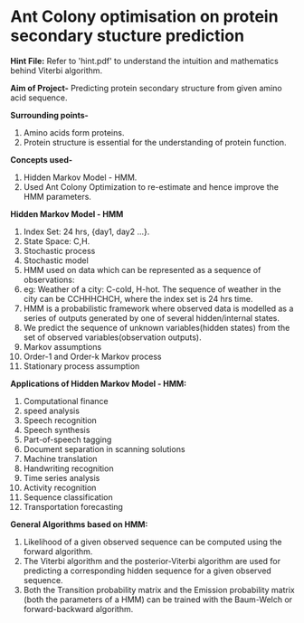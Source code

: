 # Ant Colony optimisation on protein secondary stucture prediction

**Hint File:** 
Refer to 'hint.pdf' to understand the intuition and mathematics behind Viterbi algorithm.  

**Aim of Project-**
Predicting protein secondary structure from given amino acid sequence.

**Surrounding points-**
1. Amino acids form proteins.
2. Protein structure is essential for the understanding of protein function.

**Concepts used-**
1. Hidden Markov Model - HMM.
2. Used Ant Colony Optimization to re-estimate and hence improve the HMM parameters.

**Hidden Markov Model - HMM**
1. Index Set: 24 hrs, {day1, day2 ...}.
2. State Space: C,H.
3. Stochastic process
4. Stochastic model
5. HMM used on data which can be represented as a sequence of observations:
6. eg: Weather of a city: C-cold, H-hot. The sequence of weather in the city can be CCHHHCHCH, where the index set is 24 hrs time.
7. HMM is a probabilistic framework where observed data is modelled as a series of outputs generated by one of several hidden/internal states.
8. We predict the sequence of unknown variables(hidden states) from the set of observed variables(observation outputs).
9. Markov assumptions
10. Order-1 and Order-k Markov process
11. Stationary process assumption 

**Applications of Hidden Markov Model - HMM:**
1. Computational finance
2. speed analysis
3. Speech recognition
4. Speech synthesis
5. Part-of-speech tagging
6. Document separation in scanning solutions
7. Machine translation
8. Handwriting recognition
9. Time series analysis
10. Activity recognition
11. Sequence classification
12. Transportation forecasting 

**General Algorithms based on HMM:**
1. Likelihood of a given observed sequence can be computed using the forward algorithm.
2. The Viterbi algorithm and the posterior-Viterbi algorithm are used for predicting a corresponding hidden sequence for a given observed sequence.
3. Both the Transition probability matrix and the Emission probability matrix (both the parameters of a HMM) can be trained with the Baum-Welch or
forward-backward algorithm. 
